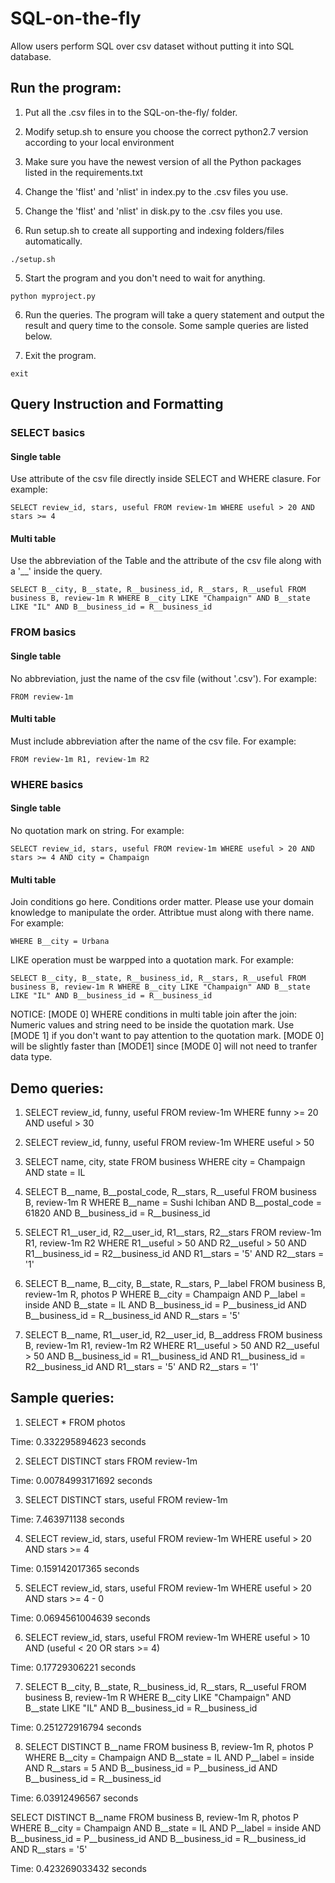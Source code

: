 # SQL-on-the-fly
Allow users perform SQL over csv dataset without putting it into SQL database.

## Run the program:
1. Put all the .csv files in to the SQL-on-the-fly/ folder.

2. Modify setup.sh to ensure you choose the correct python2.7 version according to your local environment

3. Make sure you have the newest version of all the Python packages listed in the requirements.txt

4. Change the 'flist' and 'nlist' in index.py to the .csv files you use.

5. Change the 'flist' and 'nlist' in disk.py to the .csv files you use.

6. Run setup.sh to create all supporting and indexing folders/files automatically.

```
./setup.sh
```

5. Start the program and you don't need to wait for anything.
```
python myproject.py
```

6. Run the queries. The program will take a query statement and output the result and query time to the console. Some sample queries are listed below.

7. Exit the program.
```
exit
```

## Query Instruction and Formatting
### SELECT basics

#### Single table
Use attribute of the csv file directly inside SELECT and WHERE clasure. For example:
```
SELECT review_id, stars, useful FROM review-1m WHERE useful > 20 AND stars >= 4
```
#### Multi table
Use the abbreviation of the Table and the attribute of the csv file along with a '\__' inside the query.
```
SELECT B__city, B__state, R__business_id, R__stars, R__useful FROM business B, review-1m R WHERE B__city LIKE "Champaign" AND B__state LIKE "IL" AND B__business_id = R__business_id
```
### FROM basics
#### Single table
No abbreviation, just the name of the csv file (without '.csv'). For example:
```
FROM review-1m
```
#### Multi table
Must include abbreviation after the name of the csv file. For example:
```
FROM review-1m R1, review-1m R2
```
### WHERE basics
#### Single table
No quotation mark on string. For example:
```
SELECT review_id, stars, useful FROM review-1m WHERE useful > 20 AND stars >= 4 AND city = Champaign
```
#### Multi table
Join conditions go here. Conditions order matter. Please use your domain knowledge to manipulate the order.
Attribtue must along with there name. For example:
```
WHERE B__city = Urbana
```
LIKE operation must be warpped into a quotation mark. For example:
```
SELECT B__city, B__state, R__business_id, R__stars, R__useful FROM business B, review-1m R WHERE B__city LIKE "Champaign" AND B__state LIKE "IL" AND B__business_id = R__business_id
```
NOTICE: [MODE 0] WHERE conditions in multi table join after the join: Numeric values and string need to be inside the quotation mark. Use [MODE 1] if you don't want to pay attention to the quotation mark. [MODE 0] will be slightly faster than [MODE1] since \[MODE 0\] will not need to tranfer data type.

## Demo queries:
1. SELECT review_id, funny, useful FROM review-1m WHERE funny >= 20 AND useful > 30

2. SELECT review_id, funny, useful FROM review-1m WHERE useful > 50

3. SELECT name, city, state FROM business WHERE city = Champaign AND state = IL

4. SELECT B\__name, B\__postal_code, R\__stars, R\__useful FROM business B, review-1m R WHERE B\__name = Sushi Ichiban AND B\__postal_code = 61820 AND B\__business_id = R\__business_id

5. SELECT R1\__user_id, R2\__user_id, R1\__stars, R2\__stars FROM review-1m R1, review-1m R2 WHERE R1\__useful > 50 AND R2\__useful > 50 AND R1\__business_id = R2\__business_id AND R1\__stars = '5' AND R2\__stars = '1'

6. SELECT B\__name, B\__city, B\__state, R\__stars, P\__label FROM business B, review-1m R, photos P WHERE B\__city = Champaign AND P\__label = inside AND B\__state = IL AND B\__business_id = P\__business_id AND B\__business_id = R\__business_id AND R\__stars = '5'

7. SELECT B\__name, R1\__user_id, R2\__user_id, B\__address FROM business B, review-1m R1, review-1m R2 WHERE R1\__useful > 50 AND R2\__useful > 50 AND B\__business_id = R1\__business_id AND R1\__business_id = R2\__business_id AND R1\__stars = '5' AND R2\__stars = '1'

## Sample queries:
1. SELECT * FROM photos

  Time: 0.332295894623 seconds

2. SELECT DISTINCT stars FROM review-1m

  Time: 0.00784993171692 seconds

3. SELECT DISTINCT stars, useful FROM review-1m

  Time: 7.463971138 seconds

4. SELECT review_id, stars, useful FROM review-1m WHERE useful > 20 AND stars >= 4

  Time: 0.159142017365 seconds

5. SELECT review_id, stars, useful FROM review-1m WHERE useful > 20 AND stars >= 4 - 0

  Time: 0.0694561004639 seconds

6. SELECT review_id, stars, useful FROM review-1m WHERE useful > 10 AND (useful < 20 OR stars >= 4)

  Time: 0.17729306221 seconds

7. SELECT B\__city, B\__state, R\__business_id, R\__stars, R\__useful FROM business B, review-1m R WHERE B\__city LIKE "Champaign" AND B\__state LIKE "IL" AND B\__business_id = R\__business_id

  Time: 0.251272916794 seconds

8. SELECT DISTINCT B\__name FROM business B, review-1m R, photos P WHERE B\__city = Champaign AND B\__state = IL AND P\__label = inside AND R\__stars = 5 AND B\__business_id = P\__business_id AND B\__business_id = R\__business_id

  Time: 6.03912496567 seconds

  SELECT DISTINCT B\__name FROM business B, review-1m R, photos P WHERE B\__city = Champaign AND B\__state = IL AND P\__label = inside AND B\__business_id = P\__business_id AND B\__business_id = R\__business_id AND R\__stars = '5'

  Time: 0.423269033432 seconds
